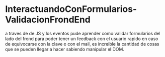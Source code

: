 # InteractuandoConFormularios-ValidacionFrondEnd

a traves de de JS  y los eventos
pude aprender como validar formularios del lado del frond para poder tener un feedback con el usuario rapido en caso de equivocarse
con la clave o con el mail, es increible la cantidad de cosas que se pueden llegar a hacer sabiendo manipular el DOM.
